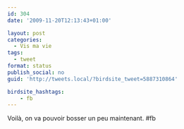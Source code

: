 ```yaml
---
id: 304
date: '2009-11-20T12:13:43+01:00'

layout: post
categories:
  - Vis ma vie
tags:
  - tweet
format: status
publish_social: no
guid: 'http://tweets.local/?birdsite_tweet=5887310864'

birdsite_hashtags:
    - fb
---
```


Voilà, on va pouvoir bosser un peu maintenant. #fb
